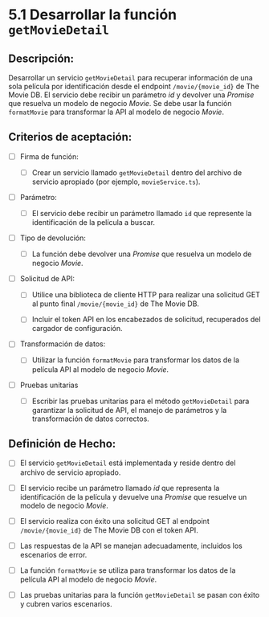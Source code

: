 # 5.1 Desarrollar la función `getMovieDetail`

## Descripción:

Desarrollar un servicio `getMovieDetail` para recuperar información de una sola película por identificación desde el endpoint `/movie/{movie_id}` de The Movie DB. El servicio debe recibir un parámetro _id_ y devolver una _Promise_ que resuelva un modelo de negocio _Movie_. Se debe usar la función `formatMovie` para transformar la API al modelo de negocio _Movie_.

## Criterios de aceptación:

- [ ] Firma de función:

     - [ ] Crear un servicio llamado `getMovieDetail` dentro del archivo de servicio apropiado (por ejemplo, `movieService.ts`).

- [ ] Parámetro:

     - [ ] El servicio debe recibir un parámetro llamado `id` que represente la identificación de la película a buscar.

- [ ] Tipo de devolución:

     - [ ] La función debe devolver una _Promise_ que resuelva un modelo de negocio _Movie_.

- [ ] Solicitud de API:

     - [ ] Utilice una biblioteca de cliente HTTP para realizar una solicitud GET al punto final `/movie/{movie_id}` de The Movie DB.

     - [ ] Incluir el token API en los encabezados de solicitud, recuperados del cargador de configuración.

- [ ] Transformación de datos:

     - [ ] Utilizar la función `formatMovie` para transformar los datos de la película API al modelo de negocio _Movie_.

- [ ] Pruebas unitarias

     - [ ] Escribir las pruebas unitarias para el método `getMovieDetail` para garantizar la solicitud de API, el manejo de parámetros y la transformación de datos correctos.

## Definición de Hecho:

- [ ] El servicio `getMovieDetail` está implementada y reside dentro del archivo de servicio apropiado.

- [ ] El servicio recibe un parámetro llamado _id_ que representa la identificación de la película y devuelve una _Promise_ que resuelve un modelo de negocio _Movie_.

- [ ] El servicio realiza con éxito una solicitud GET al endpoint `/movie/{movie_id}` de The Movie DB con el token API.

- [ ] Las respuestas de la API se manejan adecuadamente, incluidos los escenarios de error.

- [ ] La función `formatMovie` se utiliza para transformar los datos de la película API al modelo de negocio _Movie_.

- [ ] Las pruebas unitarias para la función `getMovieDetail` se pasan con éxito y cubren varios escenarios.
